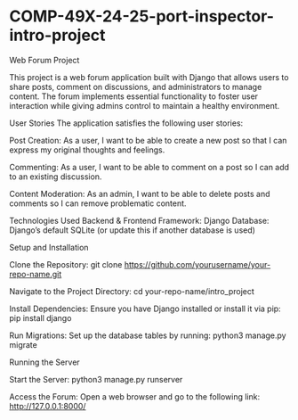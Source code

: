 # COMP-49X-24-25-port-inspector-intro-project
Web Forum Project

This project is a web forum application built with Django that allows users to share posts, comment on discussions, and administrators to manage content. The forum implements essential functionality to foster user interaction while giving admins control to maintain a healthy environment.

User Stories
The application satisfies the following user stories:

Post Creation: As a user, I want to be able to create a new post so that I can express my original thoughts and feelings.

Commenting: As a user, I want to be able to comment on a post so I can add to an existing discussion.

Content Moderation: As an admin, I want to be able to delete posts and comments so I can remove problematic content.

Technologies Used
Backend & Frontend Framework: Django
Database: Django’s default SQLite (or update this if another database is used)

Setup and Installation

Clone the Repository:
git clone https://github.com/yourusername/your-repo-name.git

Navigate to the Project Directory:
cd your-repo-name/intro_project

Install Dependencies: Ensure you have Django installed or install it via pip:
pip install django

Run Migrations: Set up the database tables by running:
python3 manage.py migrate

Running the Server

Start the Server:
python3 manage.py runserver

Access the Forum: Open a web browser and go to the following link:
http://127.0.0.1:8000/

